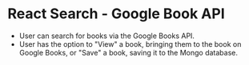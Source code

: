 # React Search - Google Book API

* User can search for books via the Google Books API.
* User has the option to "View" a book, bringing them to the book on Google Books, or "Save" a book, saving it to the Mongo database.
